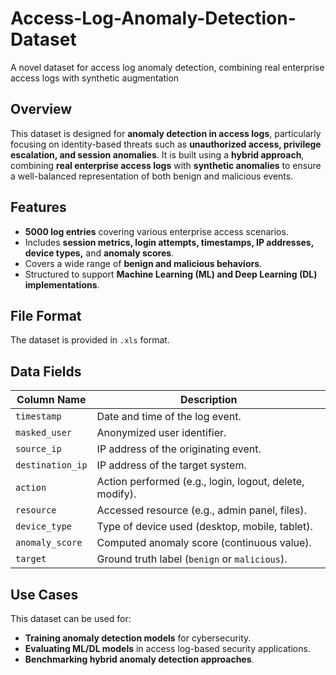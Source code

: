 # Access-Log-Anomaly-Detection-Dataset
A novel dataset for access log anomaly detection, combining real enterprise access logs with synthetic augmentation

## Overview
This dataset is designed for **anomaly detection in access logs**, particularly focusing on identity-based threats such as **unauthorized access, privilege escalation, and session anomalies**. It is built using a **hybrid approach**, combining **real enterprise access logs** with **synthetic anomalies** to ensure a well-balanced representation of both benign and malicious events.

## Features
- **5000 log entries** covering various enterprise access scenarios.
- Includes **session metrics, login attempts, timestamps, IP addresses, device types,** and **anomaly scores**.
- Covers a wide range of **benign and malicious behaviors**.
- Structured to support **Machine Learning (ML) and Deep Learning (DL) implementations**.

## File Format
The dataset is provided in `.xls` format.

## Data Fields
| Column Name        | Description |
|--------------------|-------------|
| `timestamp`       | Date and time of the log event. |
| `masked_user`     | Anonymized user identifier. |
| `source_ip`       | IP address of the originating event. |
| `destination_ip`  | IP address of the target system. |
| `action`          | Action performed (e.g., login, logout, delete, modify). |
| `resource`        | Accessed resource (e.g., admin panel, files). |
| `device_type`     | Type of device used (desktop, mobile, tablet). |
| `anomaly_score`   | Computed anomaly score (continuous value). |
| `target`          | Ground truth label (`benign` or `malicious`). |

## Use Cases
This dataset can be used for:
- **Training anomaly detection models** for cybersecurity.
- **Evaluating ML/DL models** in access log-based security applications.
- **Benchmarking hybrid anomaly detection approaches**.

